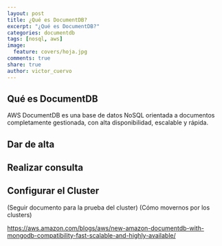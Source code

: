 ```yaml
---
layout: post
title: ¿Qué es DocumentDB?
excerpt: "¿Qué es DocumentDB?"
categories: documentdb
tags: [nosql, aws]
image:
  feature: covers/hoja.jpg
comments: true
share: true
author: victor_cuervo
---
```



## Qué es DocumentDB

AWS DocumentDB es una base de datos NoSQL orientada a documentos completamente gestionada, con alta disponibilidad, escalable y rápida.



## Dar de alta


## Realizar consulta

## Configurar el Cluster

(Seguir documento para la prueba del cluster)
(Cómo movernos por los clusters)

https://aws.amazon.com/blogs/aws/new-amazon-documentdb-with-mongodb-compatibility-fast-scalable-and-highly-available/



[MongoDB]:{{site.url}}/mongodb
